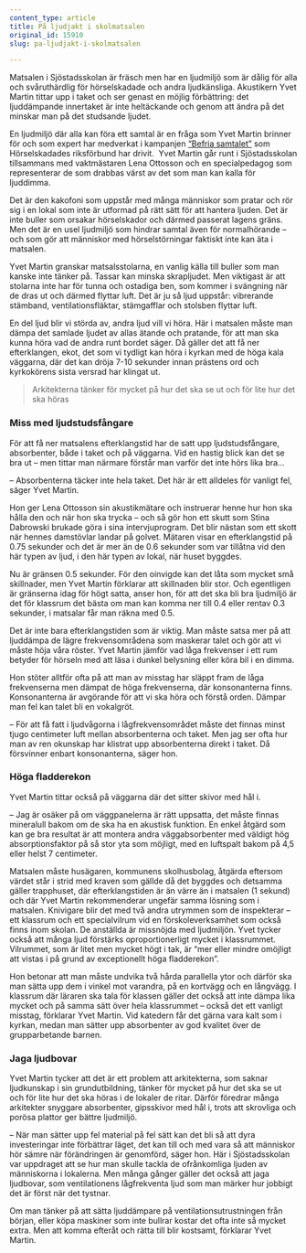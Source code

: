 ```yaml
---
content_type: article
title: På ljudjakt i skolmatsalen
original_id: 15910
slug: pa-ljudjakt-i-skolmatsalen

---
```


Matsalen i Sjöstadsskolan är fräsch men har en ljudmiljö som är dålig för alla och svåruthärdlig för hörselskadade och andra ljudkänsliga. Akustikern Yvet Martin tittar upp i taket och ser genast en möjlig förbättring: det ljuddämpande innertaket är inte heltäckande och genom att ändra på det minskar man på det studsande ljudet.

En ljudmiljö där alla kan föra ett samtal är en fråga som Yvet Martin brinner för och som expert har medverkat i kampanjen [“Befria samtalet”](http://www.befriasamtalet.se/) som Hörselskadades riksförbund har drivit.  Yvet Martin går runt i Sjöstadsskolan tillsammans med vaktmästaren Lena Ottosson och en specialpedagog som representerar de som drabbas värst av det som man kan kalla för ljuddimma.

Det är den kakofoni som uppstår med många människor som pratar och rör sig i en lokal som inte är utformad på rätt sätt för att hantera ljuden. Det är inte buller som orsakar hörselskador och därmed passerat lagens gräns. Men det är en usel ljudmiljö som hindrar samtal även för normalhörande – och som gör att människor med hörselstörningar faktiskt inte kan äta i matsalen.

Yvet Martin granskar matsalsstolarna, en vanlig källa till buller som man kanske inte tänker på. Tassar kan minska skrapljudet. Men viktigast är att stolarna inte har för tunna och ostadiga ben, som kommer i svängning när de dras ut och därmed flyttar luft. Det är ju så ljud uppstår: vibrerande stämband, ventilationsfläktar, stämgafflar och stolsben flyttar luft.

En del ljud blir vi störda av, andra ljud vill vi höra. Här i matsalen måste man dämpa det samlade ljudet av allas ätande och pratande, för att man ska kunna höra vad de andra runt bordet säger. Då gäller det att få ner efterklangen, ekot, det som vi tydligt kan höra i kyrkan med de höga kala väggarna, där det kan dröja 7-10 sekunder innan prästens ord och kyrkokörens sista versrad har klingat ut.

> Arkitekterna tänker för mycket på hur det ska se ut och för lite hur det ska höras

### Miss med ljudstudsfångare

För att få ner matsalens efterklangstid har de satt upp ljudstudsfångare, absorbenter, både i taket och på väggarna. Vid en hastig blick kan det se bra ut – men tittar man närmare förstår man varför det inte hörs lika bra…

– Absorbenterna täcker inte hela taket. Det här är ett alldeles för vanligt fel, säger Yvet Martin.

Hon ger Lena Ottosson sin akustikmätare och instruerar henne hur hon ska hålla den och när hon ska trycka – och så gör hon ett skutt som Stina Dabrowski brukade göra i sina intervjuprogram. Det blir nästan som ett skott när hennes damstövlar landar på golvet. Mätaren visar en efterklangstid på 0.75 sekunder och det är mer än de 0.6 sekunder som var tillåtna vid den här typen av ljud, i den här typen av lokal, när huset byggdes.

Nu är gränsen 0.5 sekunder. För den oinvigde kan det låta som mycket små skillnader, men Yvet Martin förklarar att skillnaden blir stor. Och egentligen är gränserna idag för högt satta, anser hon, för att det ska bli bra ljudmiljö är det för klassrum det bästa om man kan komma ner till 0.4 eller rentav 0.3 sekunder, i matsalar får man räkna med 0.5.

Det är inte bara efterklangstiden som är viktig. Man måste satsa mer på att ljuddämpa de lägre frekvensområdena som maskerar talet och gör att vi måste höja våra röster. Yvet Martin jämför vad låga frekvenser i ett rum betyder för hörseln med att läsa i dunkel belysning eller köra bil i en dimma.

Hon stöter alltför ofta på att man av misstag har släppt fram de låga frekvenserna men dämpat de höga frekvenserna, där konsonanterna finns. Konsonanterna är avgörande för att vi ska höra och förstå orden. Dämpar man fel kan talet bli en vokalgröt.

– För att få fatt i ljudvågorna i lågfrekvensområdet måste det finnas minst tjugo centimeter luft mellan absorbenterna och taket. Men jag ser ofta hur man av ren okunskap har klistrat upp absorbenterna direkt i taket. Då försvinner enbart konsonanterna, säger hon.

### Höga fladderekon

Yvet Martin tittar också på väggarna där det sitter skivor med hål i.

– Jag är osäker på om väggpanelerna är rätt uppsatta, det måste finnas mineralull bakom om de ska ha en akustisk funktion. En enkel åtgärd som kan ge bra resultat är att montera andra väggabsorbenter med väldigt hög absorptionsfaktor på så stor yta som möjligt, med en luftspalt bakom på 4,5 eller helst 7 centimeter.

Matsalen måste husägaren, kommunens skolhusbolag, åtgärda eftersom värdet står i strid med kraven som gällde då det byggdes och detsamma gäller trapphuset, där efterklangstiden är än värre än i matsalen (1 sekund) och där Yvet Martin rekommenderar ungefär samma lösning som i matsalen. Knivigare blir det med två andra utrymmen som de inspekterar – ett klassrum och ett specialvilrum vid en förskoleverksamhet som också finns inom skolan. De anställda är missnöjda med ljudmiljön. Yvet tycker också att många ljud förstärks oproportionerligt mycket i klassrummet. Vilrummet, som är litet men mycket högt i tak, är “mer eller mindre omöjligt att vistas i på grund av exceptionellt höga fladderekon”.

Hon betonar att man måste undvika två hårda parallella ytor och därför ska man sätta upp dem i vinkel mot varandra, på en kortvägg och en långvägg. I klassrum där läraren ska tala för klassen gäller det också att inte dämpa lika mycket och på samma sätt över hela klassrummet – också det ett vanligt misstag, förklarar Yvet Martin. Vid katedern får det gärna vara kalt som i kyrkan, medan man sätter upp absorbenter av god kvalitet över de grupparbetande barnen.

### Jaga ljudbovar

Yvet Martin tycker att det är ett problem att arkitekterna, som saknar ljudkunskap i sin grundutbildning, tänker för mycket på hur det ska se ut och för lite hur det ska höras i de lokaler de ritar. Därför föredrar många arkitekter snyggare absorbenter, gipsskivor med hål i, trots att skrovliga och porösa plattor ger bättre ljudmiljö.

– När man sätter upp fel material på fel sätt kan det bli så att dyra investeringar inte förbättrar läget, det kan till och med vara så att människor hör sämre när förändringen är genomförd, säger hon. Här i Sjöstadsskolan var uppdraget att se hur man skulle tackla de ofrånkomliga ljuden av människorna i lokalerna. Men många gånger gäller det också att jaga ljudbovar, som ventilationens lågfrekventa ljud som man märker hur jobbigt det är först när det tystnar.

Om man tänker på att sätta ljuddämpare på ventilationsutrustningen från början, eller köpa maskiner som inte bullrar kostar det ofta inte så mycket extra. Men att komma efteråt och rätta till blir kostsamt, förklarar Yvet Martin.

